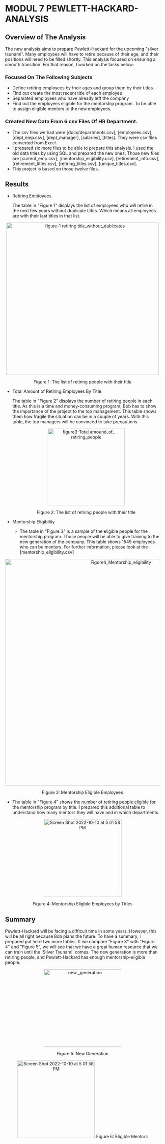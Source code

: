 # MODUL 7 PEWLETT-HACKARD-ANALYSIS

## Overview of The Analysis

The new analysis aims to prepare Pewlett-Hackard for the upcoming "silver tsunami". Many employees will have to retire because of their age, and their positions will need to be filled shortly. This analysis focused on ensuring a smooth transition. For that reason, I worked on the tasks below:

### Focused On The Following Subjects

- Define retiring employees by their ages and group them by their titles.
- Find out create  the most recent title of each employee
- Separated employees who have already left the company
- Find out the employees eligible for the mentorship program. To be able to assign eligible mentors to the new employees.

### Created New Data From 6 csv Files Of HR Department.

- The csv files we had were [docs/departments.csv], [employees.csv], [dept_emp.csv], [dept_manager], [salaries], [titles]. They were csv files converted from Excel.
- I prepared six more files to be able to prepare this analysis. I used the old data titles by using SQL and prepared the new ones. Those new files are [current_emp.csv], [mentorship_eligibility.csv], [retirement_info.csv], [retirement_titles.csv], [retiring_titles.csv], [unique_titles.csv].
- This project is based on those twelve files.

## Results

- Retiring Employees.

   The table in "Figure 1" displays the list of employees who will retire in the next few years without duplicate titles. Which means all employees are with their last titles in that list.
<p align="center">  
    <img width="496" alt="figure-1 retiring title_without_dublicates" src="https://user-images.githubusercontent.com/111788394/194944520-d1f8ac1e-ffe4-4f1d-a169-784752d477a1.png">
  <p align="center">   
   Figure 1: The list of retiring people with their title

- Total Amount of Retiring Employees By Title.
  
    The table in "Figure 2" displays the number of retiring people in each title. As this is a time and money-consuming program, Bob has to show the importance of the project to the top management. This table shows them how fragile the situation can be in a couple of years. With this table, the top managers will be convinced to take precautions.
   <p align="center">  
   <img width="250" alt="figure3-Total amound_of_ retiring_people" src="https://user-images.githubusercontent.com/111788394/194945211-0f5277b1-25e3-4911-a899-ee22954213af.png">
   <p align="center">  
     Figure 2: The list of retiring people with their title
   
 
 - Mentorship Eligibility
   
   -  The table in "Figure 3" is a sample of the eligible people for the mentorship program. Those people will be able to give training to the new generation of the company. This table shows 1549 employees who can be mentors. For further information, please look at the [mentorship_eligibility.csv]
<p align="center">  
  <img width="738" alt="Figure4_Mentorship_eligibility" src="https://user-images.githubusercontent.com/111788394/194949898-97e099c4-67ec-42cb-8e5a-59ec8e3ef47b.png">
<p align="center">  
   Figure 3: Mentorship Eligible Employees
   
   -  The table in "Figure 4" shows the number of retiring people eligible for the mentorship program by title. I prepared this additional table to understand how many mentors they will have and in which departments.
 <p align="center">   
  <img width="253" alt="Screen Shot 2022-10-10 at 5 01 58 PM" src="https://user-images.githubusercontent.com/111788394/194952111-e1ff89a0-264b-429d-8735-fbc541083bb9.png">
<p align="center">  
   Figure 4: Mentorship Eligible Employees by Titles

## Summary
  
  Pewlett-Hackard will be facing a difficult time in some years. However, this will be all right because Bob plans the future. To have a summary, I prepared put here two more tables. 
  If we compare "Figure 3" with "Figure 4" and "Figure 5", we will see that we have a great human resource that we can train until the 'Silver Tsunami' comes. The new generation is more than retiring people, and Pewlett-Hackard has enough mentorship-eligible people.
  <p align="center">  
  <img width="252" alt="new _generation" src="https://user-images.githubusercontent.com/111788394/194958486-ce225e28-6636-443e-a886-ca6c49ae5844.png">
   <p align="center">  
   Figure 5: New Generation
     
   <p align="center">  
<img width="253" alt="Screen Shot 2022-10-10 at 5 01 58 PM" src="https://user-images.githubusercontent.com/111788394/194960511-cd3a814b-20fb-4daa-a18f-5152d687b62b.png">
      Figure 6: Eligible Mentors


    

      
      
      
      
  

